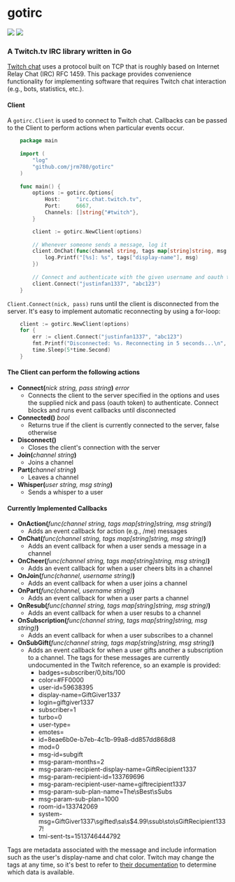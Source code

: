 # gotirc
![](https://travis-ci.org/jrm780/gotirc.svg?branch=master) [![](https://coveralls.io/repos/github/jrm780/gotirc/badge.svg?branch=master)](https://coveralls.io/github/jrm780/gotirc?branch=master)

### A Twitch.tv IRC library written in Go

[Twitch chat](https://dev.twitch.tv/docs/irc) uses a protocol built on TCP that is roughly based on Internet Relay Chat (IRC) RFC 1459. This package provides convenience functionality for implementing software that requires Twitch chat interaction (e.g., bots, statistics, etc.).

#### Client
A `gotirc.Client` is used to connect to Twitch chat. Callbacks can be passed to the Client to perform actions when particular events occur.

```go
    package main
    
    import (
        "log"
        "github.com/jrm780/gotirc"
    )
    
    func main() {
        options := gotirc.Options{
            Host:     "irc.chat.twitch.tv",
            Port:     6667,
            Channels: []string{"#twitch"},
        }

        client := gotirc.NewClient(options)
        
        // Whenever someone sends a message, log it
        client.OnChat(func(channel string, tags map[string]string, msg string) {
            log.Printf("[%s]: %s", tags["display-name"], msg)
        })
        
        // Connect and authenticate with the given username and oauth token
        client.Connect("justinfan1337", "abc123")
    }
```

`Client.Connect(nick, pass)` runs until the client is disconnected from the server. It's easy to implement automatic reconnecting by using a for-loop:

```go
    client := gotirc.NewClient(options)
    for {
        err := client.Connect("justinfan1337", "abc123")
        fmt.Printf("Disconnected: %s. Reconnecting in 5 seconds...\n", err)
        time.Sleep(5*time.Second)
    }
```

#### The Client can perform the following actions
* **Connect(**_nick string, pass string_**)** _error_
  * Connects the client to the server specified in the options and uses the supplied nick and pass (oauth token) to authenticate. Connect blocks and runs event callbacks until disconnected
* **Connected()** _bool_
  * Returns true if the client is currently connected to the server, false otherwise
* **Disconnect()**
  * Closes the client's connection with the server
* **Join(**_channel string_**)**
  * Joins a channel
* **Part(**_channel string_**)**
  * Leaves a channel
* **Whisper(**_user string, msg string_**)**
  * Sends a whisper to a user

#### Currently Implemented Callbacks
* **OnAction(**_func(channel string, tags map[string]string, msg string)_**)**
  * Adds an event callback for action (e.g., /me) messages
* **OnChat(**_func(channel string, tags map[string]string, msg string)_**)**
  * Adds an event callback for when a user sends a message in a channel
* **OnCheer(**_func(channel string, tags map[string]string, msg string)_**)**
  * Adds an event callback for when a user cheers bits in a channel
* **OnJoin(**_func(channel, username string)_**)**
  * Adds an event callback for when a user joins a channel
* **OnPart(**_func(channel, username string)_**)**
  * Adds an event callback for when a user parts a channel
* **OnResub(**_func(channel string, tags map[string]string, msg string)_**)**
  * Adds an event callback for when a user resubs to a channel
* **OnSubscription(**_func(channel string, tags map[string]string, msg string)_**)**
  * Adds an event callback for when a user subscribes to a channel
* **OnSubGift(**_func(channel string, tags map[string]string, msg string)_**)**
  * Adds an event callback for when a user gifts another a subscription to a channel. The tags for these messages are currently undocumented in the Twitch reference, so an example is provided:
    * badges=subscriber/0,bits/100
    * color=#FF0000
    * user-id=59638395
    * display-name=GiftGiver1337
    * login=giftgiver1337
    * subscriber=1
    * turbo=0
    * user-type=
    * emotes=
    * id=8eae6b0e-b7eb-4c1b-99a8-dd857dd868d8
    * mod=0
    * msg-id=subgift
    * msg-param-months=2
    * msg-param-recipient-display-name=GiftRecipient1337
    * msg-param-recipient-id=133769696
    * msg-param-recipient-user-name=giftrecipient1337
    * msg-param-sub-plan-name=The\sBest\sSubs
    * msg-param-sub-plan=1000
    * room-id=133742069
    * system-msg=GiftGiver1337\sgifted\sa\s$4.99\ssub\sto\sGiftRecipient1337!
    * tmi-sent-ts=1513746444792

Tags are metadata associated with the message and include information such as the user's display-name and chat color. Twitch may change the tags at any time, so it's best to refer to [their documentation](https://dev.twitch.tv/docs/irc#privmsg-twitch-tags) to determine which data is available.
